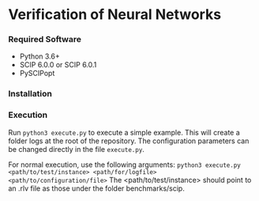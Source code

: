 # Verification of Neural Networks

### Required Software
* Python 3.6+
* SCIP 6.0.0 or SCIP 6.0.1
* PySCIPopt

### Installation


### Execution
Run `python3 execute.py` to execute a simple example. This will create a folder logs at the root of the repository. The configuration parameters can be changed directly in the file `execute.py`.

For normal execution, use the following arguments:
``` python3 execute.py <path/to/test/instance> <path/for/logfile> <path/to/configuration/file> ```
The <path/to/test/instance> should point to an .rlv file as those under the folder benchmarks/scip.
